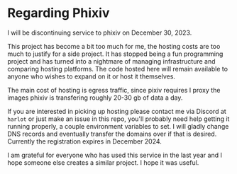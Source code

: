 # Regarding Phixiv

I will be discontinuing service to phixiv on December 30, 2023.

This project has become a bit too much for me, the hosting costs are too much to justify for a side project.
It has stopped being a fun programming project and has turned into a nightmare of managing infrastructure and comparing hosting platforms.
The code hosted here will remain available to anyone who wishes to expand on it or host it themselves.

The main cost of hosting is egress traffic, since pixiv requires I proxy the images phixiv is transfering roughly 20-30 gb of data a day.

If you are interested in picking up hosting please contact me via Discord at `harlot` or just make an issue in this repo, you'll probably need help getting it running
properly, a couple environment variables to set.
I will gladly change DNS records and eventually transfer the domains over if that is desired.
Currently the registration expires in December 2024.

I am grateful for everyone who has used this service in the last year and I hope someone else creates a similar project. I hope it was useful.
